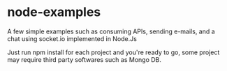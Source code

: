 # node-examples
A few simple examples such as consuming APIs, sending e-mails, and a chat using socket.io implemented in Node.Js

Just run npm install for each project and you're ready to go, some project may require third party softwares such as Mongo DB.
